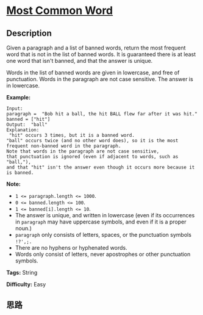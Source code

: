 # [Most Common Word][title]

## Description

Given a paragraph and a list of banned words, return the most frequent word
that is not in the list of banned words.  It is guaranteed there is at least
one word that isn't banned, and that the answer is unique.

Words in the list of banned words are given in lowercase, and free of
punctuation.  Words in the paragraph are not case sensitive.  The answer is in
lowercase.



**Example:**
            Input:     paragraph =  "Bob hit a ball, the hit BALL flew far after it was hit."    banned = ["hit"]    Output:  "ball"    Explanation:      "hit" occurs 3 times, but it is a banned word.    "ball" occurs twice (and no other word does), so it is the most frequent non-banned word in the paragraph.     Note that words in the paragraph are not case sensitive,    that punctuation is ignored (even if adjacent to words, such as "ball,"),     and that "hit" isn't the answer even though it occurs more because it is banned.    



**Note:**

  * `1 <= paragraph.length <= 1000`.
  * `0 <= banned.length <= 100`.
  * `1 <= banned[i].length <= 10`.
  * The answer is unique, and written in lowercase (even if its occurrences in `paragraph` may have uppercase symbols, and even if it is a proper noun.)
  * `paragraph` only consists of letters, spaces, or the punctuation symbols `!?',;.`
  * There are no hyphens or hyphenated words.
  * Words only consist of letters, never apostrophes or other punctuation symbols.


**Tags:** String

**Difficulty:** Easy

## 思路

[title]: https://leetcode.com/problems/most-common-word

